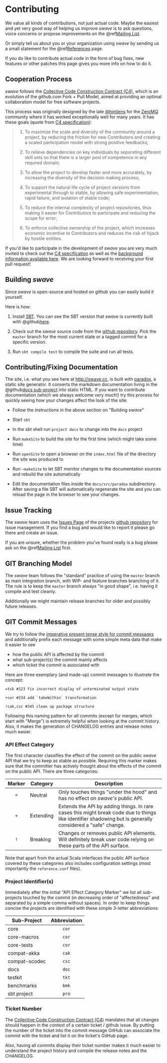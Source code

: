 Contributing
============

We value all kinds of contributions, not just actual code. Maybe the easiest and yet very good way
of helping us improve *swave* is to ask questions, voice concerns or propose improvements on the
@ref[Mailing List](../support.md#mailing-list).

Or simply tell us about you or your organization using *swave* by sending us a small statement for the
@ref[References](references.md) page.

If you do like to contribute actual code in the form of bug fixes, new features or other patches this page gives
you more info on how to do it.


Cooperation Process
-------------------

*swave* follows the [Collective Code Construction Contract (C4)][1], which is an evolution of the github.com Fork + Pull
Model, aimed at providing an optimal collaboration model for free software projects.

This process was originally designed by the late [@hintjens][2] for the [ZeroMQ][3] community where it has worked
exceptionally well for many years. It has these goals (quote from [C4 specification][1]):

> 1. To maximize the scale and diversity of the community around a project, by reducing the friction for new Contributors and creating a scaled participation model with strong positive feedbacks;
>
> 2. To relieve dependencies on key individuals by separating different skill sets so that there is a larger pool of competence in any required domain;
>
> 3. To allow the project to develop faster and more accurately, by increasing the diversity of the decision making process;
>
> 4. To support the natural life cycle of project versions from experimental through to stable, by allowing safe experimentation, rapid failure, and isolation of stable code;
>
> 5. To reduce the internal complexity of project repositories, thus making it easier for Contributors to participate and reducing the scope for error;
>
> 6. To enforce collective ownership of the project, which increases economic incentive to Contributors and reduces the risk of hijack by hostile entities.

If you'd like to participate in the development of *swave* you are very much invited to check out the
[C4 specification][1] as well as the [background information available here][4].
We are looking forward to receiving your first pull request!

  [1]: http://rfc.zeromq.org/spec:42/C4/
  [2]: http://hintjens.com/
  [3]: http://zeromq.org/
  [4]: http://zguide.zeromq.org/page:chapter6#The-ZeroMQ-Process-C


Building *swave*
----------------

Since *swave* is open-source and hosted on github you can easily build it yourself.

Here is how:

1. Install [SBT](http://www.scala-sbt.org/).
   You can see the SBT version that *swave* is currently built with @github[here](/project/build.properties).
   
2. Check out the *swave* source code from the [github repository].
   Pick the `master` branch for the most current state or a tagged commit for a specific version.
   
3. Run `sbt compile test` to compile the suite and run all tests.


Contributing/Fixing Documentation
---------------------------------

The site, i.e. what you see here at http://swave.cc, is built with [paradox], a static site generator.
It converts the markdown documentation living in the @github[docs sub-project](/docs/) into static HTML.
If you want to contribute documentation (which we always welcome very much!) try this process for quickly seeing
how your changes affect the look of the site: 

* Follow the instructions in the above section on "Building *swave*"

* Start `sbt`

* In the sbt shell run `project docs` to change into the `docs` project

* Run `makeSite` to build the site for the first time (which might take some time)

* Run `openSite` to open a browser on the `index.html` file of the directory the site was produced to
 
* Run `~makeSite` to let SBT monitor changes to the documentation sources and rebuild the site automatically
 
* Edit the documentation files inside the `docs/src/paradox` subdirectory.
  After saving a file SBT will automatically regenerate the site and you can reload the page in the browser
  to see your changes.
  
  [paradox]: https://github.com/lightbend/paradox


Issue Tracking
--------------

The *swave* team uses the [Issues Page] of the projects [github repository] for issue management.
If you find a bug and would like to report it please go there and create an issue.

If you are unsure, whether the problem you've found really is a bug please ask on the
@ref[Mailing List](../support.md) first.

  [Issues Page]: https://github.com/sirthias/swave/issues
  [github repository]: https://github.com/sirthias/swave/  
  
  
GIT Branching Model
-------------------

The *swave* team follows the "standard" practice of using the `master` branch as main integration branch,
with WIP- and feature branches branching of it. The rule is to keep the `master` branch always "in good shape",
i.e. having it compile and test cleanly.

Additionally we might maintain release branches for older and possibly future releases.


GIT Commit Messages
-------------------

We try to follow the [imperative present tense style for commit messages][style] and additionally prefix each message
with some simple meta data that make it easier to see

- how the public API is affected by the commit
- what sub-project(s) the commit mainly affects
- which ticket the commit is associated with

Here are three exemplary (and made-up) commit messages to illustrate the concept:

```nohighlight
=tsk #123 fix incorrect display of unterminated output state

+cor #234 add `takeWithin` transformation

!cak,csc #345 clean up package structure
```

Following this naming pattern for *all* commits (except for merges, which start with "Merge") is extremely helpful when
looking at the commit history. Also, it makes the generation of CHANGELOG entries and release notes much easier.

  [style]: http://tbaggery.com/2008/04/19/a-note-about-git-commit-messages.html


### API Effect Category  
  
The first character classifies the effect of the commit on the public *swave* API that we try to keep as stable as
possible. Requiring this marker makes sure that the committer has actively thought about the effects of the commit on
the public API. There are three categories:

|Marker|Category |Description                                                                    
|:----:|---------|-----------
| `=`  |Neutral  |Only touches things "under the hood" and has no effect on *swave's* public API.
| `+`  |Extending|Extends the API by adding things. In rare cases this might break code due to things like identifier shadowing but is generally considered a "safe" change.
| `!`  |Breaking |Changes or removes public API elements. Will definitely break user code relying on these parts of the API surface.

Note that apart from the actual Scala interfaces the public API surface covered by these categories also includes
configuration settings (most importantly the `reference.conf` files).


### Project Identifier(s)
  
Immediately after the initial "API Effect Category Marker" we list all sub-projects touched by the commit (in decreasing
order of "affectedness" and separated by a simple comma without spaces). In order to keep things concise the projects
are identified with these simple 3-letter abbreviations:
  
| Sub-Project |Abbreviation|
|-------------|:----------:|
|core         |   `cor`    |
|core-macros  |   `cor`    |
|core-tests   |   `cor`    |
|compat-akka  |   `cak`    |
|compat-scodec|   `csc`    |
|docs         |   `doc`    |
|testkit      |   `tkt`    |
|benchmarks   |   `bmk`    |
|sbt project  |   `pro`    |


### Ticket Number

The [Collective Code Construction Contract (C4)][1] mandates that all changes should happen in the context of a certain
ticket / github issue. By putting the number of the ticket into the commit message GitHub can associate the commit with
the ticket and list it on the ticket's GitHub page.

Also, having all commits display their ticket number makes it much easier to understand the project history and compile
the release notes and the CHANGELOG.